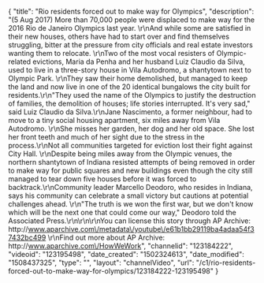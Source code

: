 {
    "title": "Rio residents forced out to make way for Olympics",
    "description": "(5 Aug 2017) More than 70,000 people were displaced to make way for the 2016 Rio de Janeiro Olympics last year. \r\nAnd while some are satisfied in their new houses, others have had to start over and find themselves struggling, bitter at the pressure from city officials and real estate investors wanting them to relocate. \r\nTwo of the most vocal resisters of Olympic-related evictions, Maria da Penha and her husband Luiz Claudio da Silva, used to live in a three-story house in Vila Autodromo, a shantytown next to Olympic Park. \r\nThey saw their home demolished, but managed to keep the land and now live in one of the 20 identical bungalows the city built for residents.\r\n\"They used the name of the Olympics to justify the destruction of families, the demolition of houses; life stories interrupted. It's very sad,\" said Luiz Claudio da Silva.\r\nJane Nascimento, a former neighbour, had to move to a tiny social housing apartment, six miles away from Vila Autodromo. \r\nShe misses her garden, her dog and her old space. She lost her front teeth and much of her sight due to the stress in the process.\r\nNot all communities targeted for eviction lost their fight against City Hall. \r\nDespite being miles away from the Olympic venues, the northern shantytown of Indiana resisted attempts of being removed in order to make way for public squares and new buildings even though the city still managed to tear down five houses before it was forced to backtrack.\r\nCommunity leader Marcello Deodoro, who resides in Indiana, says his community can celebrate a small victory but cautions at potential challenges ahead. \r\n\"The truth is we won the first war, but we don't know which will be the next one that could come our way,\" Deodoro told the Associated Press.\r\n\r\n\r\nYou can license this story through AP Archive: http:\/\/www.aparchive.com\/metadata\/youtube\/e61b1bb29119ba4adaa54f37432bc499 \r\nFind out more about AP Archive: http:\/\/www.aparchive.com\/HowWeWork",
    "channelid": "123184222",
    "videoid": "123195498",
    "date_created": "1502324613",
    "date_modified": "1508437325",
    "type": "",
    "layout": "channelVideo",
    "url": "\/c1\/rio-residents-forced-out-to-make-way-for-olympics\/123184222-123195498"
}